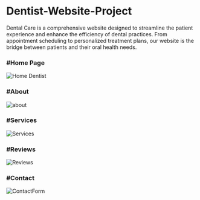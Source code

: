 # Dentist-Website-Project
Dental Care is a comprehensive website designed to streamline the patient experience and enhance the efficiency of dental practices. From appointment scheduling to personalized treatment plans, our website is the bridge between patients and their oral health needs. <br>
<strong><h3> #Home Page </h3></strong>
![Home Dentist](https://github.com/Sanket-825/Dentist-Website-Project/assets/123058949/092b276b-1e41-4dbf-aabd-e382b88628a7)

<strong><h3> #About </h3></strong>
![about](https://github.com/Sanket-825/Dentist-Website-Project/assets/123058949/4195e91a-9115-40f6-8ee8-9ded3c2825a6)

<strong><h3> #Services </h3></strong>
![Services](https://github.com/Sanket-825/Dentist-Website-Project/assets/123058949/71437f0c-e266-4dc1-a595-603ffe09bec6)

<strong><h3> #Reviews </h3></strong>
![Reviews](https://github.com/Sanket-825/Dentist-Website-Project/assets/123058949/a4d62ea8-8f9f-4419-8b0f-34dc0284b1df)

<strong><h3> #Contact </strong></h3>
![ContactForm](https://github.com/Sanket-825/Dentist-Website-Project/assets/123058949/e63d3ef8-26e3-47e2-9ed3-3f80d1af1c07)
